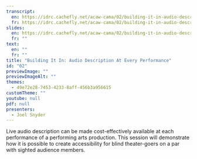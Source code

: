 ```yaml
---
transcript:
  en: https://idrc.cachefly.net/acaw-cama/02/building-it-in-audio-description-at-every-performance-transcript-en.docx
  fr: https://idrc.cachefly.net/acaw-cama/02/building-it-in-audio-description-at-every-performance-transcript-fr.docx
slides:
  en: https://idrc.cachefly.net/acaw-cama/02/building-it-in-audio-description-at-every-performance-slides-en.pptx
  fr: ""
text:
  en: ""
  fr: ""
title: "Building It In: Audio Description At Every Performance"
id: "02"
previewImage: ""
previewImageAlt: ""
themes:
  - 49e72e28-7453-4233-8aff-456b3a956615
customTheme: ""
youtube: null
pdf: null
presenters:
  - Joel Snyder
---
```

Live audio description can be made cost-effectively available at each performance of a performing arts production. This session will demonstrate how it is possible to create accessibility for blind theater-goers on a par with sighted audience members.
